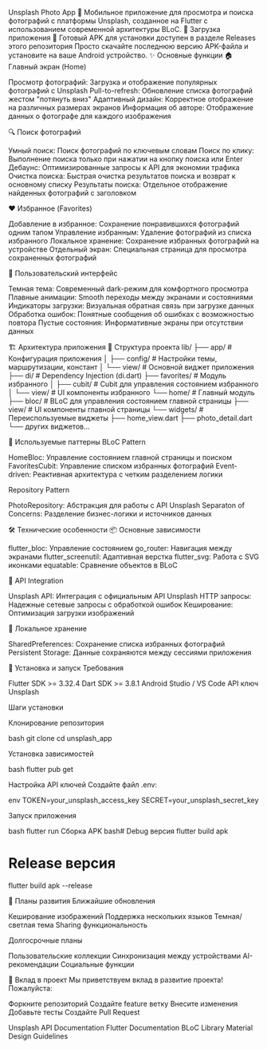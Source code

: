 Unsplash Photo App 📸
Мобильное приложение для просмотра и поиска фотографий с платформы Unsplash, созданное на Flutter с использованием современной архитектуры BLoC.
🚀 Загрузка приложения
📱 Готовый APK для установки доступен в разделе Releases этого репозитория
Просто скачайте последнюю версию APK-файла и установите на ваше Android устройство.
✨ Основные функции
🏠 Главный экран (Home)

Просмотр фотографий: Загрузка и отображение популярных фотографий с Unsplash
Pull-to-refresh: Обновление списка фотографий жестом "потянуть вниз"
Адаптивный дизайн: Корректное отображение на различных размерах экранов
Информация об авторе: Отображение данных о фотографе для каждого изображения

🔍 Поиск фотографий

Умный поиск: Поиск фотографий по ключевым словам
Поиск по клику: Выполнение поиска только при нажатии на кнопку поиска или Enter
Дебаунс: Оптимизированные запросы к API для экономии трафика
Очистка поиска: Быстрая очистка результатов поиска и возврат к основному списку
Результаты поиска: Отдельное отображение найденных фотографий с заголовком

❤️ Избранное (Favorites)

Добавление в избранное: Сохранение понравившихся фотографий одним тапом
Управление избранным: Удаление фотографий из списка избранного
Локальное хранение: Сохранение избранных фотографий на устройстве
Отдельный экран: Специальная страница для просмотра сохраненных фотографий

📱 Пользовательский интерфейс

Темная тема: Современный dark-режим для комфортного просмотра
Плавные анимации: Smooth переходы между экранами и состояниями
Индикаторы загрузки: Визуальная обратная связь при загрузке данных
Обработка ошибок: Понятные сообщения об ошибках с возможностью повтора
Пустые состояния: Информативные экраны при отсутствии данных

🏗️ Архитектура приложения
📂 Структура проекта
lib/
├── app/                    # Конфигурация приложения
│   ├── config/            # Настройки темы, маршрутизации, констант
│   └── view/              # Основной виджет приложения
├── di/                    # Dependency Injection (di.dart)
├── favorites/             # Модуль избранного
│   ├── cubit/            # Cubit для управления состоянием избранного
│   └── view/             # UI компоненты избранного
└── home/                  # Главный модуль
    ├── bloc/             # BLoC для управления состоянием главной страницы
    ├── view/             # UI компоненты главной страницы
    └── widgets/          # Переиспользуемые виджеты
        ├── home_view.dart
        ├── photo_detail.dart
        └── других виджетов...

🧱 Используемые паттерны
BLoC Pattern

HomeBloc: Управление состоянием главной страницы и поиском
FavoritesCubit: Управление списком избранных фотографий
Event-driven: Реактивная архитектура с четким разделением логики

Repository Pattern

PhotoRepository: Абстракция для работы с API Unsplash
Separaton of Concerns: Разделение бизнес-логики и источников данных

🛠️ Технические особенности
📦 Основные зависимости

flutter_bloc: Управление состоянием
go_router: Навигация между экранами
flutter_screenutil: Адаптивная верстка
flutter_svg: Работа с SVG иконками
equatable: Сравнение объектов в BLoC

🔗 API Integration

Unsplash API: Интеграция с официальным API Unsplash
HTTP запросы: Надежные сетевые запросы с обработкой ошибок
Кеширование: Оптимизация загрузки изображений

💾 Локальное хранение

SharedPreferences: Сохранение списка избранных фотографий
Persistent Storage: Данные сохраняются между сессиями приложения

🚀 Установка и запуск
Требования

Flutter SDK >= 3.32.4
Dart SDK >= 3.8.1
Android Studio / VS Code
API ключ Unsplash

Шаги установки

Клонирование репозитория

bash git clone [<repository-url>](https://github.com/meylis1998/unsplash_app)
cd unsplash_app

Установка зависимостей

bash flutter pub get

Настройка API ключей
Создайте файл .env:

env
TOKEN=your_unsplash_access_key
SECRET=your_unsplash_secret_key

Запуск приложения

bash
flutter run
Сборка APK
bash# Debug версия
flutter build apk

# Release версия
flutter build apk --release

🔮 Планы развития
Ближайшие обновления

 Кеширование изображений
 Поддержка нескольких языков
 Темная/светлая тема
 Sharing функциональность

Долгосрочные планы

 Пользовательские коллекции
 Синхронизация между устройствами
 AI-рекомендации
 Социальные функции

🤝 Вклад в проект
Мы приветствуем вклад в развитие проекта! Пожалуйста:

Форкните репозиторий
Создайте feature ветку
Внесите изменения
Добавьте тесты
Создайте Pull Request

Unsplash API Documentation
Flutter Documentation
BLoC Library
Material Design Guidelines